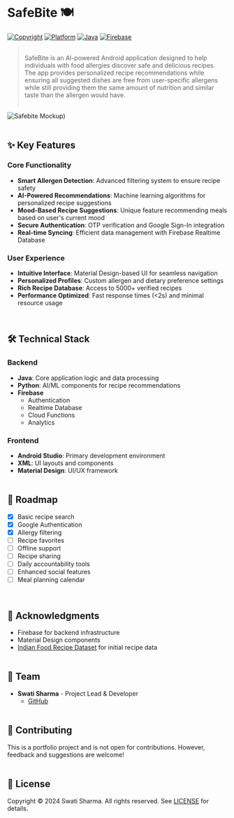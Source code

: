 # SafeBite 🍽️
[![Copyright](https://img.shields.io/badge/License-All_Rights_Reserved-red.svg)](LICENSE.md)
[![Platform](https://img.shields.io/badge/Platform-Android-blue.svg)](https://github.com/swatified/safebite)
[![Java](https://img.shields.io/badge/Java-17-ED8B00.svg)](https://www.oracle.com/java/)
[![Firebase](https://img.shields.io/badge/Firebase-Realtime-FFA611.svg)](https://firebase.google.com)

> <br/>SafeBite is an AI-powered Android application designed to help individuals with food allergies discover safe and delicious recipes. The app provides personalized recipe recommendations while ensuring all suggested dishes are free from user-specific allergens while still providing them the same amount of nutrition and similar taste than the allergen would have.
> <br/><br/>

![Safebite Mockup)](https://github.com/user-attachments/assets/12151f8e-edf8-4451-ad9e-df1d85e1dc82)
<br/><br/>

## ✨ Key Features

### Core Functionality
- **Smart Allergen Detection**: Advanced filtering system to ensure recipe safety
- **AI-Powered Recommendations**: Machine learning algorithms for personalized recipe suggestions
- **Mood-Based Recipe Suggestions**: Unique feature recommending meals based on user's current mood
- **Secure Authentication**: OTP verification and Google Sign-In integration
- **Real-time Syncing**: Efficient data management with Firebase Realtime Database

### User Experience
- **Intuitive Interface**: Material Design-based UI for seamless navigation
- **Personalized Profiles**: Custom allergen and dietary preference settings
- **Rich Recipe Database**: Access to 5000+ verified recipes
- **Performance Optimized**: Fast response times (<2s) and minimal resource usage
<br/>

## 🛠️ Technical Stack

### Backend
- **Java**: Core application logic and data processing
- **Python**: AI/ML components for recipe recommendations
- **Firebase**
  - Authentication
  - Realtime Database
  - Cloud Functions
  - Analytics

### Frontend
- **Android Studio**: Primary development environment 
- **XML**: UI layouts and components
- **Material Design**: UI/UX framework
<br/><br/>

## 🚀 Roadmap

- [x] Basic recipe search
- [x] Google Authentication
- [x] Allergy filtering
- [ ] Recipe favorites
- [ ] Offline support
- [ ] Recipe sharing
- [ ] Daily accountability tools
- [ ] Enhanced social features
- [ ] Meal planning calendar
<br/>

## 🙏 Acknowledgments

- Firebase for backend infrastructure
- Material Design components
- [Indian Food Recipe Dataset](https://www.kaggle.com/datasets/sooryaprakash12/cleaned-indian-recipes-dataset) for initial recipe data
<br/><br/>

## 👥 Team

- **Swati Sharma** - Project Lead & Developer
  - [GitHub](https://github.com/swatified)
<br/><br/>

  
## 🤝 Contributing

This is a portfolio project and is not open for contributions. However, feedback and suggestions are welcome!
<br/><br/>

## 📝 License

Copyright © 2024 Swati Sharma. All rights reserved.
See [LICENSE](LICENSE.md) for details.



